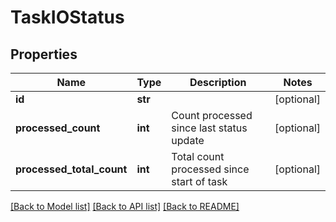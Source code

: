 # TaskIOStatus

## Properties
Name | Type | Description | Notes
------------ | ------------- | ------------- | -------------
**id** | **str** |  | [optional] 
**processed_count** | **int** | Count processed since last status update | [optional] 
**processed_total_count** | **int** | Total count processed since start of task | [optional] 

[[Back to Model list]](../README.md#documentation-for-models) [[Back to API list]](../README.md#documentation-for-api-endpoints) [[Back to README]](../README.md)


